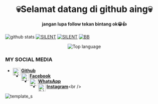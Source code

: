 <h1 align="center">
    💀Selamat datang di github aing💀
</h1>

<h4 align="center">
   jangan lupa follow tekan bintang ok😀👍
</h4 aling="center">
 
![github stats](https://github-readme-stats.vercel.app/api?username=Yayan-XD&show_icons=true&theme=dark)
<a href="https://github.com/Yayan-XD/Silent"><img title="SILENT" src="https://github-readme-stats.vercel.app/api/pin/?username=Yayan-XD&repo=Silent&theme=vision-friendly-dark"></a>
<a href="https://github.com/Yayan-XD/Craker"><img title="SILENT" src="https://github-readme-stats.vercel.app/api/pin/?username=Yayan-XD&repo=Craker&theme=vision-friendly-dark"></a>
<a href="https://github.com/Yayan-XD/BB"><img title="BB" src="https://github-readme-stats.vercel.app/api/pin/?username=Yayan-XD&repo=BB&theme=vision-friendly-dark"></a>
<p align="center">
  <img src="https://github-readme-stats.vercel.app/api/top-langs/?username=Yayan-XD&layout=compact" alt="Top language">

### MY SOCIAL MEDIA
* [<img alt="B4N954N2-ID's Github" align="left" width="24px" src="https://cdn.jsdelivr.net/npm/simple-icons@v3/icons/github.svg" /> <b>Github</b>](https://github.com/Yayan-XD)<br />
* [<img alt="B4N954N2-ID's Facebook" align="left" width="24px" src="https://cdn.jsdelivr.net/npm/simple-icons@v3/icons/facebook.svg" /> <b>Facebook</b>](https://www.facebook.com/YAYAN.XING.ZUCKERBERG.SR)<br />
* [<img alt="B4N954N2-ID's Whatsapp" align="left" width="24px" src="https://cdn.jsdelivr.net/npm/simple-icons@v3/icons/whatsapp.svg" /> <b>WhatsApp</b>](https://api.whatsapp.com/brightgreen?phone=+6285603036683)<br />
* [<img alt="B4N954N2-ID's Instagram" align="left" width="24px" src="https://cdn.jsdelivr.net/npm/simple-icons@v3/icons/instagram.svg" /> <b>Instagram</b>](https://Instagram.com/yayanxd_)<br />

![template_s](https://user-images.githubusercontent.com/52023076/93980625-b4ff2180-fd33-11ea-873d-9570cbdd30e9.gif)
